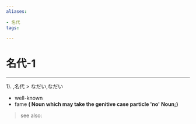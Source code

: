 ```yaml
---
aliases:
    
- 名代
tags:
    
---
```


# 名代-1
---
1).
,名代 > なだい,なだい

- well-known
- fame
**( Noun which may take the genitive case particle 'no' Noun;)**
> see also: 
            